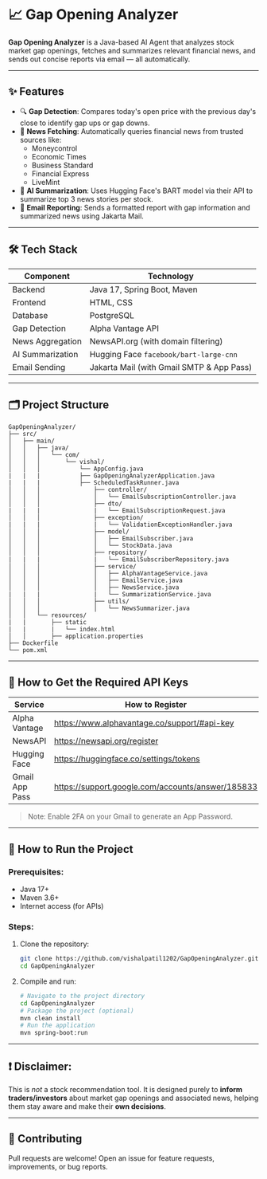 # 📈 Gap Opening Analyzer

**Gap Opening Analyzer** is a Java-based AI Agent that analyzes stock market gap openings, fetches and summarizes relevant financial news, and sends out concise reports via email — all automatically.

---

## ✨ Features

- 🔍 **Gap Detection**: Compares today's open price with the previous day's close to identify gap ups or gap downs.
- 📰 **News Fetching**: Automatically queries financial news from trusted sources like:
  - Moneycontrol
  - Economic Times
  - Business Standard
  - Financial Express
  - LiveMint
- 🧠 **AI Summarization**: Uses Hugging Face's BART model via their API to summarize top 3 news stories per stock.
- 📧 **Email Reporting**: Sends a formatted report with gap information and summarized news using Jakarta Mail.

---

## 🛠️ Tech Stack

| Component          | Technology                                 |
|--------------------|--------------------------------------------|
| Backend            | Java 17, Spring Boot, Maven                |
| Frontend           | HTML, CSS                                  |
| Database           | PostgreSQL
| Gap Detection      | Alpha Vantage API                          |
| News Aggregation   | NewsAPI.org (with domain filtering)        |
| AI Summarization   | Hugging Face `facebook/bart-large-cnn`     |
| Email Sending      | Jakarta Mail (with Gmail SMTP & App Pass)  |

---

## 🗂️ Project Structure

```
GapOpeningAnalyzer/
├── src/
│   ├── main/
│   │   ├── java/
│   │   │   └── com/
│   │   │       └── vishal/
│   │   │           └── AppConfig.java
|   |   |           ├── GapOpeningAnalyzerApplication.java
|   |   |           ├── ScheduledTaskRunner.java
│   │   │               ├── controller/
│   │   │               │   └── EmailSubscriptionController.java
│   │   │               ├── dto/
|   |   |               |   └── EmailSubscriptionRequest.java
│   │   │               ├── exception/
|   |   |               |   └── ValidationExceptionHandler.java
│   │   │               ├── model/
│   │   │               │   ├── EmailSubscriber.java
│   │   │               │   └── StockData.java
│   │   │               ├── repository/
|   |   |               |   └── EmailSubscriberRepository.java
│   │   │               ├── service/
│   │   │               │   ├── AlphaVantageService.java
│   │   │               │   ├── EmailService.java
│   │   │               │   ├── NewsService.java
|   |   |               |   └── SummarizationService.java
│   │   │               ├── utils/
│   │   │               │   └── NewsSummarizer.java
│   │   └── resources/
|   |       ├── static
|   |       |   └── index.html
│   │       ├── application.properties
├── Dockerfile
└── pom.xml
```

---

## 🔑 How to Get the Required API Keys

| Service         | How to Register                                       |
|-----------------|-------------------------------------------------------|
| Alpha Vantage   | https://www.alphavantage.co/support/#api-key          |
| NewsAPI         | https://newsapi.org/register                          |
| Hugging Face    | https://huggingface.co/settings/tokens                |
| Gmail App Pass  | https://support.google.com/accounts/answer/185833     |

> Note: Enable 2FA on your Gmail to generate an App Password.

---

## 🧪 How to Run the Project

### Prerequisites:
- Java 17+ 
- Maven 3.6+
- Internet access (for APIs)

### Steps:
1. Clone the repository:
   ```bash
   git clone https://github.com/vishalpatil1202/GapOpeningAnalyzer.git
   cd GapOpeningAnalyzer
   ```

2. Compile and run:
   ```bash
   # Navigate to the project directory
   cd GapOpeningAnalyzer
   # Package the project (optional)
   mvn clean install
   # Run the application
   mvn spring-boot:run
   ```

---

## ❗ Disclaimer:

This is *not* a stock recommendation tool. It is designed purely to **inform traders/investors** about market gap openings and associated news, helping them stay aware and make their **own decisions**.

---

## 🤝 Contributing

Pull requests are welcome! Open an issue for feature requests, improvements, or bug reports.
